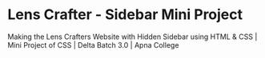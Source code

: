 # Lens Crafter - Sidebar Mini Project
Making the Lens Crafters Website with Hidden Sidebar using HTML &amp; CSS | Mini Project of CSS | Delta Batch 3.0 | Apna College
